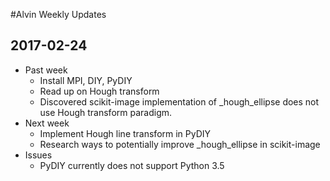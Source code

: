 #Alvin Weekly Updates

## 2017-02-24

- Past week
    - Install MPI, DIY, PyDIY
    - Read up on Hough transform
    - Discovered scikit-image implementation of _hough_ellipse does not use Hough transform paradigm.
- Next week
    - Implement Hough line transform in PyDIY
    - Research ways to potentially improve _hough_ellipse in scikit-image
- Issues
    - PyDIY currently does not support Python 3.5


